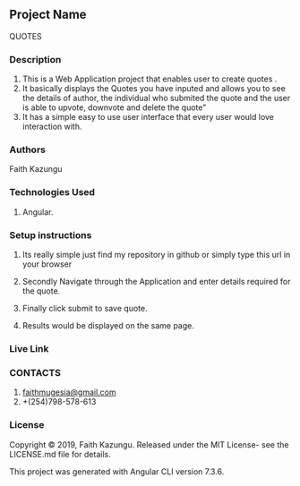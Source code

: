 ## Project Name
QUOTES

### Description
1. This is a Web Application project that enables user to create quotes .
2. It basically displays the Quotes you have inputed and allows you to see the details of author, the individual who submited the quote and the user is able to upvote, downvote and delete the quote"
3. It has a simple easy to use user interface that every user would love interaction with.  

### Authors
Faith Kazungu

### Technologies Used
1. Angular.

### Setup instructions
1. Its really simple just find my repository in github or simply type this url in your browser 

2. Secondly Navigate through the Application and enter details required for the quote.
3. Finally click submit to save quote.
4. Results would be displayed on the same page.

### Live Link


### CONTACTS
1. faithmugesia@gmail.com
2. +(254)798-578-613

### License
Copyright © 2019, Faith Kazungu. Released under the MIT License- see the LICENSE.md file for details.

This project was generated with Angular CLI version 7.3.6.
